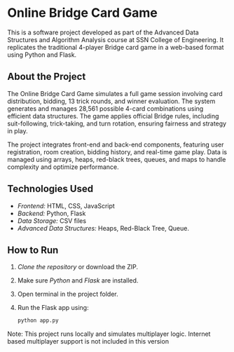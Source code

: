 # Online Bridge Card Game

This is a software project developed as part of the Advanced Data Structures and Algorithm Analysis course at SSN College of Engineering. It replicates the traditional 4-player Bridge card game in a web-based format using Python and Flask.

## About the Project

The Online Bridge Card Game simulates a full game session involving card distribution, bidding, 13 trick rounds, and winner evaluation. The system generates and manages 28,561 possible 4-card combinations using efficient data structures. The game applies official Bridge rules, including suit-following, trick-taking, and turn rotation, ensuring fairness and strategy in play.

The project integrates front-end and back-end components, featuring user registration, room creation, bidding history, and real-time game play. Data is managed using arrays, heaps, red-black trees, queues, and maps to handle complexity and optimize performance.

## Technologies Used

- *Frontend:* HTML, CSS, JavaScript
- *Backend:* Python, Flask
- *Data Storage:* CSV files
- *Advanced Data Structures:* Heaps, Red-Black Tree, Queue.

## How to Run

1. *Clone the repository* or download the ZIP.
2. Make sure *Python* and *Flask* are installed.
3. Open terminal in the project folder.
4. Run the Flask app using:

   ```bash
   python app.py

  Note: This project runs locally and simulates multiplayer logic. Internet based multiplayer support is not included in this version
